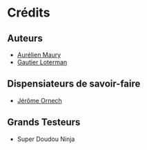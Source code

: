 # Crédits

## Auteurs

* [Aurélien Maury](https://github.com/aurelienmaury)
* [Gautier Loterman](https://github.com/gloterman)

## Dispensiateurs de savoir-faire

* [Jérôme Ornech](https://gitlab.com/Tuuux)

## Grands Testeurs

* Super Doudou Ninja

